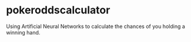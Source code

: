 # pokeroddscalculator
Using Artificial Neural Networks to calculate the chances of you holding a winning hand.

